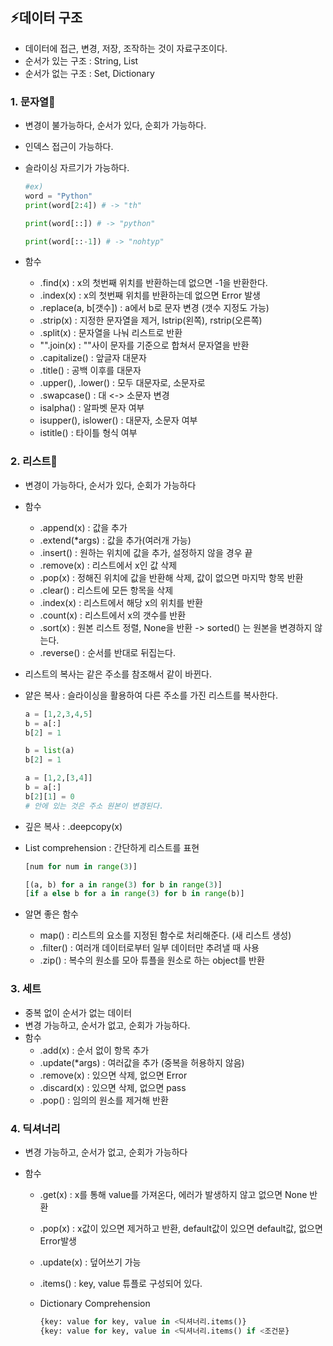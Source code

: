 ## ⚡데이터 구조

- 데이터에 접근, 변경, 저장, 조작하는 것이 자료구조이다.
- 순서가 있는 구조 : String, List
- 순서가 없는 구조 : Set, Dictionary





### 1. 문자열📐

- 변경이 불가능하다, 순서가 있다, 순회가 가능하다.

- 인덱스 접근이 가능하다.

- 슬라이싱 자르기가 가능하다.

  ```python
  #ex) 
  word = "Python"
  print(word[2:4]) # -> "th"
  
  print(word[::]) # -> "python"
  
  print(word[::-1]) # -> "nohtyp"
  ```

- 함수
  - .find(x) : x의 첫번째 위치를 반환하는데 없으면 -1을 반환한다.
  - .index(x) : x의 첫번째 위치를 반환하는데 없으면 Error 발생
  - .replace(a, b[갯수]) : a에서 b로 문자 변경 (갯수 지정도 가능)
  - .strip(x) : 지정한 문자열을 제거, lstrip(왼쪽), rstrip(오른쪽)
  - .split(x) : 문자열을 나눠 리스트로 반환
  - "".join(x) : ""사이 문자를 기준으로 합쳐서 문자열을 반환
  - .capitalize() : 앞글자 대문자
  - .title() : 공백 이후를 대문자
  - .upper(), .lower() : 모두 대문자로, 소문자로
  - .swapcase() : 대 <-> 소문자 변경
  - isalpha() : 알파벳 문자 여부
  - isupper(), islower() : 대문자, 소문자 여부
  - istitle() : 타이틀 형식 여부



### 2. 리스트📏

- 변경이 가능하다, 순서가 있다, 순회가 가능하다
- 함수
  - .append(x) : 값을 추가
  - .extend(*args) : 값을 추가(여러개 가능)
  - .insert() : 원하는 위치에 값을 추가, 설정하지 않을 경우 끝
  - .remove(x) : 리스트에서 x인 값 삭제
  - .pop(x) : 정해진 위치에 값을 반환해 삭제, 값이 없으면 마지막 항목 반환
  - .clear() : 리스트에 모든 항목을 삭제
  - .index(x) : 리스트에서 해당 x의 위치를 반환
  - .count(x) : 리스트에서 x의 갯수를 반환
  - .sort(x) : 원본 리스트 정렬, None을 반환 -> sorted() 는 원본을 변경하지 않는다.
  - .reverse() : 순서를 반대로 뒤집는다.



- 리스트의 복사는 같은 주소를 참조해서 같이 바뀐다.

- 얕은 복사 : 슬라이싱을 활용하여 다른 주소를 가진 리스트를 복사한다.

  ```python
  a = [1,2,3,4,5]
  b = a[:]
  b[2] = 1
  
  b = list(a)
  b[2] = 1
  
  a = [1,2,[3,4]]
  b = a[:]
  b[2][1] = 0
  # 안에 있는 것은 주소 원본이 변경된다.
  ```

- 깊은 복사 : .deepcopy(x)



- List comprehension : 간단하게 리스트를 표현

  ```python
  [num for num in range(3)]
  
  [(a, b) for a in range(3) for b in range(3)]
  [if a else b for a in range(3) for b in range(b)]
  ```



- 알면 좋은 함수
  - map() : 리스트의 요소를 지정된 함수로 처리해준다. (새 리스트 생성)
  - .filter() : 여러개 데이터로부터 일부 데이터만 추려낼 때 사용
  - .zip() : 복수의 원소를 모아 튜플을 원소로 하는 object를 반환



### 3. 세트

- 중복 없이 순서가 없는 데이터
- 변경 가능하고, 순서가 없고, 순회가 가능하다.
- 함수
  - .add(x) : 순서 없이 항목 추가
  - .update(*args) : 여러값을 추가 (중복을 허용하지 않음)
  - .remove(x) : 있으면 삭제, 없으면 Error
  - .discard(x) : 있으면 삭제, 없으면 pass
  - .pop() : 임의의 원소를 제거해 반환



### 4. 딕셔너리

- 변경 가능하고, 순서가 없고, 순회가 가능하다

- 함수

  - .get(x) : x를 통해 value를 가져온다, 에러가 발생하지 않고 없으면 None 반환

  - .pop(x) : x값이 있으면 제거하고 반환, default값이 있으면 default값, 없으면 Error발생

  - .update(x)  : 덮어쓰기 가능

  - .items() : key, value 튜플로 구성되어 있다.

  - Dictionary Comprehension

    ```python
    {key: value for key, value in <딕셔너리.items()}
    {key: value for key, value in <딕셔너리.items() if <조건문}
    ```

    